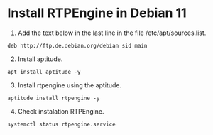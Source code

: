 # Install RTPEngine in Debian 11

1. Add the text below in the last line in the file /etc/apt/sources.list.  
```
deb http://ftp.de.debian.org/debian sid main 
```
	
2. Install aptitude.  
```
apt install aptitude -y
```
	
3. Install rtpengine using the aptitude.  
```
aptitude install rtpengine -y
```
	
4. Check instalation RTPEngine.  
```
systemctl status rtpengine.service
```